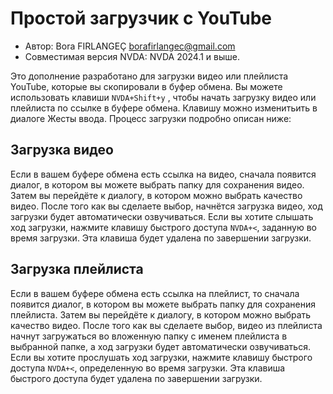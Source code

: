 # Простой загрузчик с YouTube

* Автор: Bora FIRLANGEÇ <borafirlangec@gmail.com>
* Совместимая версия NVDA: NVDA 2024.1 и выше.

Это дополнение разработано для загрузки видео или плейлиста YouTube, которые вы скопировали в буфер обмена. Вы можете использовать клавиши `NVDA+Shift+y` , чтобы начать загрузку видео или плейлиста по ссылке в буфере обмена. Клавишу можно изменитьить в диалоге Жесты ввода. Процесс загрузки подробно описан ниже:

## Загрузка видео

Если в вашем буфере обмена есть ссылка на видео, сначала появится диалог, в котором вы можете выбрать папку для сохранения видео. Затем вы перейдёте к диалогу, в котором можно выбрать качество видео. После того как вы сделаете выбор, начнётся загрузка видео, ход загрузки будет автоматически озвучиваться. Если вы хотите слышать ход загрузки, нажмите клавишу быстрого доступа `NVDA+<`, заданную во время загрузки. Эта клавиша будет удалена по завершении загрузки.

## Загрузка плейлиста

Если в вашем буфере обмена есть ссылка на плейлист, то сначала появится диалог, в котором вы можете выбрать папку для сохранения плейлиста. Затем вы перейдёте к диалогу, в котором можно выбрать качество видео. После того как вы сделаете выбор, видео из плейлиста начнут загружаться во вложенную папку с именем плейлиста в выбранной папке, а ход загрузки будет автоматически озвучиваться. Если вы хотите прослушать ход загрузки, нажмите клавишу быстрого доступа `NVDA+<`, определенную во время загрузки. Эта клавиша быстрого доступа будет удалена по завершении загрузки.
